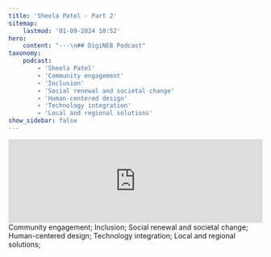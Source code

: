```yaml
---
title: 'Sheela Patel - Part 2'
sitemap:
    lastmod: '01-09-2024 10:52'
hero:
    content: "---\n## DigiNEB Podcast"
taxonomy:
    podcast:
        - 'Sheela Patel'
        - 'Community engagement'
        - 'Inclusion'
        - 'Social renewal and societal change'
        - 'Human-centered design'
        - 'Technology integration'
        - 'Local and regional solutions'
show_sidebar: false
---
```


<iframe width="100%" height="166" scrolling="no" frameborder="no" allow="autoplay" src="https://w.soundcloud.com/player/?url=https%3A//api.soundcloud.com/tracks/1908146615&color=%234b4815&auto_play=false&hide_related=false&show_comments=true&show_user=true&show_reposts=false&show_teaser=false"></iframe>
Community engagement;
Inclusion;
Social renewal and societal change;
Human-centered design;
Technology integration;
Local and regional solutions;